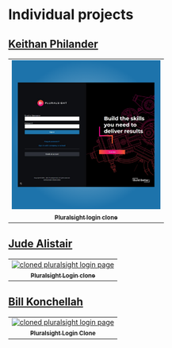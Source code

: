 # Individual projects

## [Keithan Philander](https://github.com/KeithanPhilander)

<table>
  <tr>
    <td align="center"><a href="https://github.com/KeithanPhilander/pluralsight-login-clone"><img src="https://raw.githubusercontent.com/KeithanPhilander/pluralsight-login-clone/main/design/design5.png?v=4?s=100" width="300px;" alt="pluralsight login clone"/><br /><sub><b>Pluralsight login clone</b></sub></a><br /></td>
  </tr>
</table>

<!-- <table>
  <tr>
    <td align="center"><a href="add-link-here"><img src="https://user-images.githubusercontent.com/45185388/130367237-173da632-2f98-4fd0-9eb4-4ea28cda9b81.png?v=4?s=100" width="300px;" alt="add-alt-text"/><br /><sub><b>Add your GADS project</b></sub></a><br /></td>
   </tr>
</table> -->

## [Jude Alistair](https://github.com/AJ-Stiles)

<table>
  <tr>
    <td align="center"><a href="https://aj-stiles.github.io/Pluralsight-Clone/"><img src="https://user-images.githubusercontent.com/86663712/131531614-8936d027-8b79-404c-8084-35cbd7e0cd59.jpg?v=4?s=100" width="300px;" alt="cloned pluralsight login page"/><br /><sub><b>Pluralsight Login clone</b></sub></a><br /></td>
  </tr>
</table>

## [Bill Konchellah](https://github.com/k-man-null)

<table>
  <tr>
    <td align="center"><a href="https://github.com/k-man-null/PluralSightClone"><img src="https://user-images.githubusercontent.com/45185388/132919670-b39ddbac-850e-4d33-96d9-67aedf095760.png?v=4?s=100" width="300px;" alt="cloned pluralsight login page"/><br /><sub><b>Pluralsight Login Clone</b></sub></a><br /></td>
  </tr>
</table>
